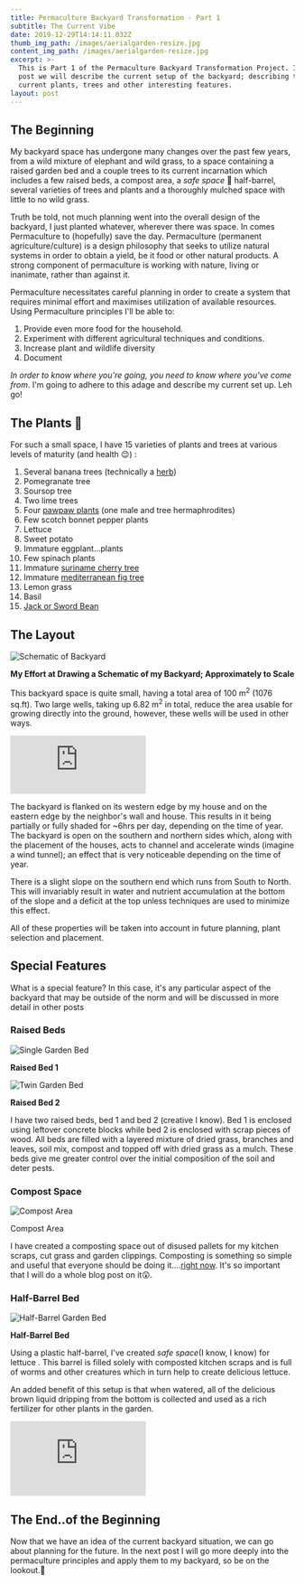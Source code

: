 ```yaml
---
title: Permaculture Backyard Transformation - Part 1
subtitle: The Current Vibe
date: 2019-12-29T14:14:11.032Z
thumb_img_path: /images/aerialgarden-resize.jpg
content_img_path: /images/aerialgarden-resize.jpg
excerpt: >-
  This is Part 1 of the Permaculture Backyard Transformation Project. In this
  post we will describe the current setup of the backyard; describing the
  current plants, trees and other interesting features.
layout: post
---
```

## The Beginning

My backyard space has undergone many changes over the past few years, from a wild mixture of elephant and wild grass, to a space containing a raised garden bed and a couple trees to its current incarnation which includes a few raised beds, a compost area, a *safe space* 👀 half-barrel, several varieties of trees and plants and a thoroughly mulched space with little to no wild grass.

Truth be told, not much planning went into the overall design of the backyard, I just planted whatever, wherever there was space. In comes Permaculture to (hopefully) save the day. Permaculture (permanent agriculture/culture) is a design philosophy that seeks to utilize natural systems in order to obtain a yield, be it food or other natural products. A strong component of permaculture is working with nature, living or inanimate, rather than against it.

Permaculture necessitates careful planning in order to create a system that requires minimal effort and maximises utilization of available resources. Using Permaculture principles I'll be able to:

1. Provide even more food for the household.
2. Experiment with different agricultural techniques and conditions.
3. Increase plant and wildlife diversity
4. Document  

*In order to know where you're going, you need to know where you've come from*. I'm going to adhere to this adage and describe my current set up. Leh go!

## The Plants 🌿

For such a small space, I have 15 varieties of plants and trees at various levels of maturity (and health 😌) :

1. Several banana trees (technically a [herb](https://www.wikiwand.com/en/Banana))
2. Pomegranate tree
3. Soursop tree
4. Two lime trees
5. Four [pawpaw plants](https://en.wikipedia.org/wiki/Papaya) (one male and tree hermaphrodites)
6. Few scotch bonnet pepper plants
7. Lettuce
8. Sweet potato
9. Immature eggplant...plants
10. Few spinach plants
11. Immature [suriname cherry tree](https://en.wikipedia.org/wiki/Eugenia_uniflora)
12. Immature [mediterranean fig tree](https://www.wikiwand.com/en/Common_fig)
13. Lemon grass
14. Basil
15. [Jack or Sword Bean](https://www.wikiwand.com/en/Canavalia_ensiformis)

## The Layout



![Schematic of Backyard](/images/backyard-map.png "Schematic of Backyard")
<p class="img-title"> <strong>My Effort at Drawing a Schematic of my Backyard; Approximately to Scale </strong></p>

This backyard space is quite small, having a total area of 100 m<sup>2</sup> (1076 sq.ft). Two large wells, taking up 6.82 m<sup>2</sup> in total, reduce the area usable for growing directly into the ground, however, these wells will be used in other ways. 

<iframe src="https://giphy.com/embed/ne3xrYlWtQFtC" width="240" height="102.5" frameBorder="0" class="giphy-embed" allowFullScreen></iframe>

The backyard is flanked on its western edge by my house and on the eastern edge by the neighbor's wall and house. This results in it being partially or fully shaded for ~6hrs per day, depending on the time of year. The backyard is open on the southern and northern sides which, along with the placement of the houses, acts to channel and accelerate winds (imagine a wind tunnel); an effect that is very noticeable depending on the time of year. 

There is a slight slope on the southern end which runs from South to North. This will invariably result in water and nutrient accumulation at the bottom of the slope and a deficit at the top unless techniques are used to minimize this effect. 

All of these properties will be taken into account in future planning, plant selection and placement.

## Special Features

What is a special feature? In this case, it's any particular aspect of the backyard that may be outside of the norm and will be discussed in more detail in other posts

### Raised Beds

![Single Garden Bed](/images/singbed-resized.jpg "Single Garden Bed")

<p class="img-title"> <strong>Raised Bed 1 </strong></p>

![Twin Garden Bed](/images/twinbed-resized.jpg "Twin Garden Bed")
<p class="img-title""> <strong>Raised Bed 2</strong> </p>

I have two  raised beds, bed 1 and bed 2 (creative I know). Bed 1 is enclosed using leftover concrete blocks while bed 2 is enclosed with scrap pieces of wood. All beds are filled with a layered mixture of dried grass, branches and leaves, soil mix, compost and topped off with dried grass as a mulch. These beds give me greater control over the initial composition of the soil and deter pests.

### Compost Space

![Compost Area](/images/compost-resized.jpg "Compost area with three sections")
<p class="img-title"> Compost Area </p>

I have created a composting space out of disused pallets for my kitchen scraps, cut grass and garden clippings. Composting is something so simple and useful that everyone should be doing it....[right now](https://blog.edisonnation.com/2015/08/10-benefits-of-composting/https://blog.edisonnation.com/2015/08/10-benefits-of-composting/). It's so important that I will do a whole blog post on it😲. 

### Half-Barrel Bed

![Half-Barrel Garden Bed](/images/barrelbed-resized.jpg "Half-Barrel Garden Bed")
<p class="img-title"><strong>Half-Barrel Bed</strong></p>

Using a plastic half-barrel, I've created *safe space*(I know, I know) for  lettuce . This barrel is filled solely with composted kitchen scraps and is full of worms and other creatures which in turn help to create delicious lettuce. 

An added benefit of this setup is that when watered, all of the delicious brown liquid dripping from the bottom is collected and used as a rich fertilizer for other plants in the garden.

<iframe src="https://giphy.com/embed/d3mlE7uhX8KFgEmY" width="240" height="132" frameBorder="0" class="giphy-embed" allowFullScreen></iframe> 

## The End..of the Beginning

Now that we have an idea of the current backyard situation, we can go about planning for the future. In the next post I will go more deeply into the permaculture principles and apply them to my backyard, so be on the lookout.👀 
